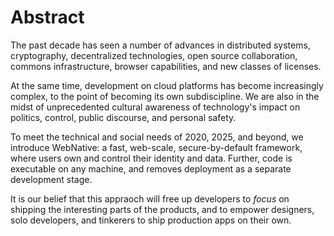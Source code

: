 # Abstract

The past decade has seen a number of advances in distributed systems, cryptography, decentralized technologies, open source collaboration, commons infrastructure, browser capabilities, and new classes of licenses.

At the same time, development on cloud platforms has become increasingly complex, to the point of becoming its own subdiscipline. We are also in the midst of unprecedented cultural awareness of technology's impact on politics, control, public discourse, and personal safety.

To meet the technical and social needs of 2020, 2025, and beyond, we introduce WebNative: a fast, web-scale, secure-by-default framework, where users own and control their identity and data. Further, code is executable on any machine, and removes deployment as a separate development stage.

It is our belief that this appraoch will free up developers to _focus_ on shipping the interesting parts of the products, and to empower designers, solo developers, and tinkerers to ship production apps on their own.

